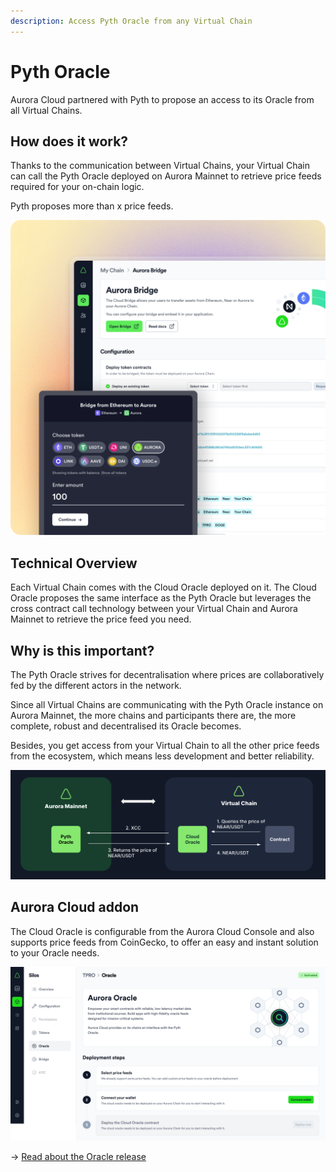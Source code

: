 ```yaml
---
description: Access Pyth Oracle from any Virtual Chain
---
```


# Pyth Oracle

Aurora Cloud partnered with Pyth to propose an access to its Oracle from all Virtual Chains.

## How does it work?

Thanks to the communication between Virtual Chains, your Virtual Chain can call the Pyth Oracle deployed on Aurora Mainnet to retrieve price feeds required for your on-chain logic.

Pyth proposes more than x price feeds.

![frame827](/img/.gitbook/assets/Frame_827_(4).png)

## Technical Overview

Each Virtual Chain comes with the Cloud Oracle deployed on it. The Cloud Oracle proposes the same interface as the Pyth Oracle but leverages the cross contract call technology between your Virtual Chain and Aurora Mainnet to retrieve the price feed you need.

## Why is this important?

The Pyth Oracle strives for decentralisation where prices are collaboratively fed by the different actors in the network.

Since all Virtual Chains are communicating with the Pyth Oracle instance on Aurora Mainnet, the more chains and participants there are, the more complete, robust and decentralised its Oracle becomes.

Besides, you get access from your Virtual Chain to all the other price feeds from the ecosystem, which means less development and better reliability.

![image3](/img/.gitbook/assets/image_(3).png)

## Aurora Cloud addon

The Cloud Oracle is configurable from the Aurora Cloud Console and also supports price feeds from CoinGecko, to offer an easy and instant solution to your Oracle needs.

![image4](/img/.gitbook/assets/image_(4).png)

\-> [Read about the Oracle release](https://aurora.dev/blog/aurora-cloud-data-oracle-powering-your-virtual-chain-with-reliable-data)
